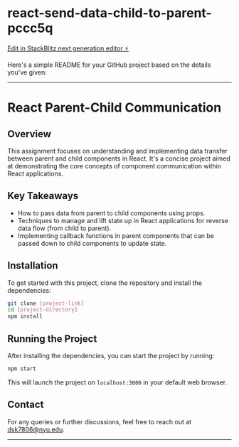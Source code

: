 # react-send-data-child-to-parent-pccc5q

[Edit in StackBlitz next generation editor ⚡️](https://stackblitz.com/~/github.com/deepjyotk/react-send-data-child-to-parent-pccc5q)

Here's a simple README for your GitHub project based on the details you've given:

---

# React Parent-Child Communication

## Overview

This assignment focuses on understanding and implementing data transfer between parent and child components in React. It's a concise project aimed at demonstrating the core concepts of component communication within React applications.

## Key Takeaways

- How to pass data from parent to child components using props.
- Techniques to manage and lift state up in React applications for reverse data flow (from child to parent).
- Implementing callback functions in parent components that can be passed down to child components to update state.

## Installation

To get started with this project, clone the repository and install the dependencies:

```bash
git clone [project-link]
cd [project-directory]
npm install
```

## Running the Project

After installing the dependencies, you can start the project by running:

```bash
npm start
```

This will launch the project on `localhost:3000` in your default web browser.

## Contact

For any queries or further discussions, feel free to reach out at [dsk7806@nyu.edu](mailto:dsk7806@nyu.edu).

---
